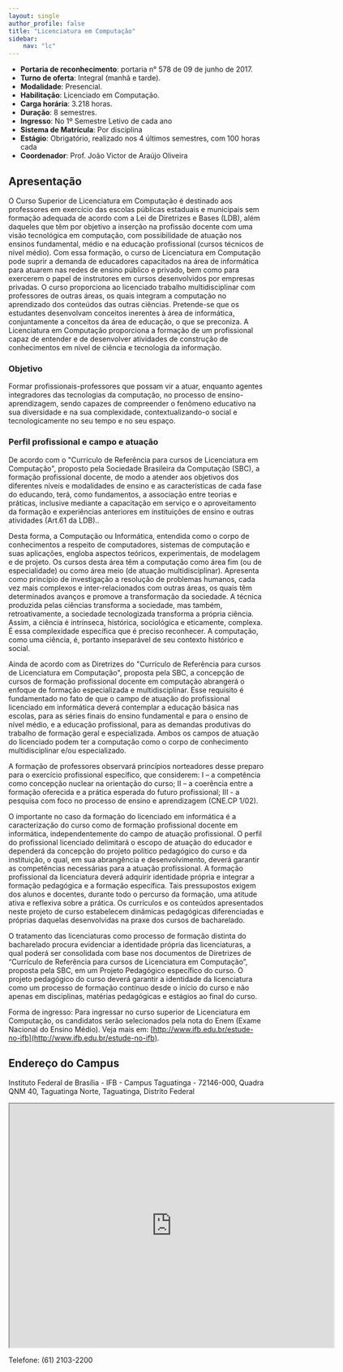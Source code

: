 ```yaml
---
layout: single
author_profile: false
title: "Licenciatura em Computação"
sidebar:
    nav: "lc"
---
```


- **Portaria de reconhecimento**: portaria n° 578 de 09 de junho de 2017.
- **Turno de oferta**: Integral (manhã e tarde).
- **Modalidade**: Presencial.
- **Habilitação**: Licenciado em Computação.
- **Carga horária**: 3.218 horas.
- **Duração**: 8 semestres.
- **Ingresso**: No 1º Semestre Letivo de cada ano
- **Sistema de Matrícula**: Por disciplina
- **Estágio**: Obrigatório, realizado nos 4 últimos semestres, com 100 horas cada
- **Coordenador**: Prof. João Victor de Araújo Oliveira

## Apresentação 

O Curso Superior de Licenciatura em Computação é destinado aos professores em exercício das escolas públicas estaduais e municipais sem formação adequada de acordo com a Lei de Diretrizes e Bases (LDB), além daqueles que têm por objetivo a inserção na profissão docente com uma visão tecnológica em computação, com possibilidade de atuação nos ensinos fundamental, médio e na educação profissional (cursos técnicos de nível médio). Com essa formação, o curso de Licenciatura em Computação pode suprir a demanda de educadores capacitados na área de informática para atuarem nas redes de ensino público e privado, bem como para exercerem o papel de instrutores em cursos desenvolvidos por empresas privadas. O curso proporciona ao licenciado trabalho multidisciplinar com professores de outras áreas, os quais integram a computação no aprendizado dos conteúdos das outras ciências. Pretende-se que os estudantes desenvolvam conceitos inerentes à área de informática, conjuntamente a conceitos da área de educação, o que se preconiza. A Licenciatura em Computação proporciona a formação de um profissional capaz de entender e de desenvolver atividades de construção de conhecimentos em nível de ciência e tecnologia da informação.

### Objetivo ###

Formar profissionais-professores que possam vir a atuar, enquanto agentes integradores das tecnologias da computação, no processo de ensino-aprendizagem, sendo capazes de compreender o fenômeno educativo na sua diversidade e na sua complexidade, contextualizando-o social e tecnologicamente no seu tempo e no seu espaço.

### Perfil profissional e campo e atuação ###

De acordo com o "Currículo de Referência para cursos de Licenciatura em Computação", proposto pela Sociedade Brasileira da Computação (SBC), a formação profissional docente, de modo a atender aos objetivos dos diferentes níveis e modalidades de ensino e as características de cada fase do educando, terá, como fundamentos, a associação entre teorias e práticas, inclusive mediante a capacitação em serviço e o aproveitamento da formação e experiências anteriores em instituições de ensino e outras atividades (Art.61 da LDB)..

Desta forma, a Computação ou Informática, entendida como o corpo de conhecimentos a respeito de computadores, sistemas de computação e suas aplicações, engloba aspectos teóricos, experimentais, de modelagem e de projeto. Os cursos desta área têm a computação como área fim (ou de especialidade) ou como área meio (de atuação multidisciplinar). Apresenta como princípio de investigação a resolução de problemas humanos, cada vez mais complexos e inter-relacionados com outras áreas, os quais têm determinados avanços e promove a transformação da sociedade. A técnica produzida pelas ciências transforma a sociedade, mas também, retroativamente, a sociedade tecnologizada transforma a própria ciência. Assim, a ciência é intrínseca, histórica, sociológica e eticamente, complexa. É essa complexidade específica que é preciso reconhecer. A computação, como uma ciência, é, portanto inseparável de seu contexto histórico e social.

Ainda de acordo com as Diretrizes do "Currículo de Referência para cursos de Licenciatura em Computação", proposta pela SBC, a concepção de cursos de formação profissional docente em computação abrangerá o enfoque de formação especializada e multidisciplinar. Esse requisito é fundamentado no fato de que o campo de atuação do profissional licenciado em informática deverá contemplar a educação básica nas escolas, para as séries finais do ensino fundamental e para o ensino de nível médio, e a educação profissional, para as demandas produtivas do trabalho de formação geral e especializada. Ambos os campos de atuação do licenciado podem ter a computação como o corpo de conhecimento multidisciplinar e/ou especializado.

A formação de professores observará princípios norteadores desse preparo para o exercício profissional específico, que considerem: I – a competência como concepção nuclear na orientação do curso; II – a coerência entre a formação oferecida e a prática esperada do futuro profissional; III - a pesquisa com foco no processo de ensino e aprendizagem (CNE.CP 1/02).

O importante no caso da formação do licenciado em informática é a caracterização do curso como de formação profissional docente em informática, independentemente do campo de atuação profissional. O perfil do profissional licenciado delimitará o escopo de atuação do educador e dependerá da concepção do projeto político pedagógico do curso e da instituição, o qual, em sua abrangência e desenvolvimento, deverá garantir as competências necessárias para a atuação profissional. A formação profissional da licenciatura deverá adquirir identidade própria e integrar a formação pedagógica e a formação específica. Tais pressupostos exigem dos alunos e docentes, durante todo o percurso da formação, uma atitude ativa e reflexiva sobre a prática. Os currículos e os conteúdos apresentados neste projeto de curso estabelecem dinâmicas pedagógicas diferenciadas e próprias daquelas desenvolvidas na praxe dos cursos de bacharelado.

O tratamento das licenciaturas como processo de formação distinta do bacharelado procura evidenciar a identidade própria das licenciaturas, a qual poderá ser consolidada com base nos documentos de Diretrizes de “Currículo de Referência para cursos de Licenciatura em Computação”, proposta pela SBC, em um Projeto Pedagógico específico do curso. O projeto pedagógico do curso deverá garantir a identidade da licenciatura como um processo de formação contínuo desde o início do curso e não apenas em disciplinas, matérias pedagógicas e estágios ao final do curso.

Forma de ingresso: Para ingressar no curso superior de Licenciatura em Computação, os candidatos serão selecionados pela nota do Enem (Exame Nacional do Ensino Médio). Veja mais em: [http://www.ifb.edu.br/estude-no-ifb](http://www.ifb.edu.br/estude-no-ifb).
 

## Endereço do Campus

Instituto Federal de Brasília - IFB - Campus Taguatinga - 72146-000, Quadra QNM 40, Taguatinga Norte, Taguatinga, Distrito Federal

<iframe src="https://www.google.com/maps/d/embed?mid=1R141gTm6WiVmN9k-LPbhGG3-Ids" width="640" height="480"></iframe>

Telefone: (61) 2103-2200



